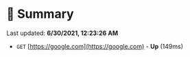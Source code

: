 # 📖 Summary
Last updated: **6/30/2021, 12:23:26 AM**

- `GET` [https://google.com](https://google.com) - **Up** (149ms)
